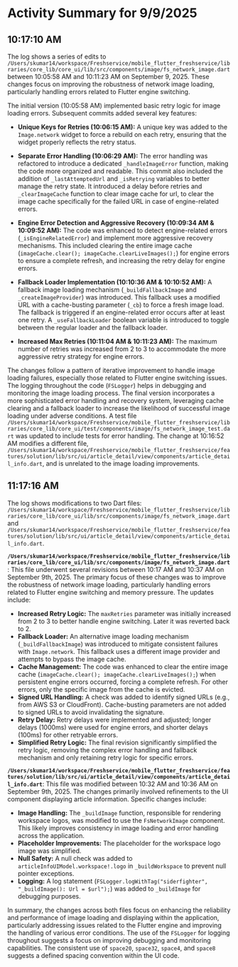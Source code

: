 # Activity Summary for 9/9/2025

## 10:17:10 AM
The log shows a series of edits to `/Users/skumar14/workspace/Freshservice/mobile_flutter_freshservice/libraries/core_lib/core_ui/lib/src/components/image/fs_network_image.dart` between 10:05:58 AM and 10:11:23 AM on September 9, 2025.  These changes focus on improving the robustness of network image loading, particularly handling errors related to Flutter engine switching.

The initial version (10:05:58 AM) implemented basic retry logic for image loading errors.  Subsequent commits added several key features:

* **Unique Keys for Retries (10:06:15 AM):**  A unique key was added to the `Image.network` widget to force a rebuild on each retry, ensuring that the widget properly reflects the retry status.

* **Separate Error Handling (10:06:29 AM):** The error handling was refactored to introduce a dedicated `_handleImageError` function, making the code more organized and readable.  This commit also included the addition of `_lastAttemptedUrl` and `_isRetrying` variables to better manage the retry state.  It introduced a delay before retries and  `_clearImageCache` function to clear image cache for url, to clear the image cache specifically for the failed URL in case of engine-related errors.


* **Engine Error Detection and Aggressive Recovery (10:09:34 AM & 10:09:52 AM):**  The code was enhanced to detect engine-related errors (`_isEngineRelatedError`) and implement more aggressive recovery mechanisms. This included clearing the entire image cache (`imageCache.clear(); imageCache.clearLiveImages();`) for engine errors to ensure a complete refresh, and increasing the retry delay for engine errors.

* **Fallback Loader Implementation (10:10:36 AM & 10:10:52 AM):** A fallback image loading mechanism (`_buildFallbackImage` and `_createImageProvider`) was introduced.  This fallback uses a modified URL with a cache-busting parameter (`_cb`) to force a fresh image load.  The fallback is triggered if an engine-related error occurs after at least one retry.  A `_useFallbackLoader` boolean variable is introduced to toggle between the regular loader and the fallback loader.

* **Increased Max Retries (10:11:04 AM & 10:11:23 AM):** The maximum number of retries was increased from 2 to 3 to accommodate the more aggressive retry strategy for engine errors.


The changes follow a pattern of iterative improvement to handle image loading failures, especially those related to Flutter engine switching issues. The logging throughout the code (`FSLogger`) helps in debugging and monitoring the image loading process.  The final version incorporates a more sophisticated error handling and recovery system, leveraging cache clearing and a fallback loader to increase the likelihood of successful image loading under adverse conditions.  A test file `/Users/skumar14/workspace/Freshservice/mobile_flutter_freshservice/libraries/core_lib/core_ui/test/components/image/fs_network_image_test.dart` was updated to  include tests for error handling.  The change at 10:16:52 AM modifies a different file, `/Users/skumar14/workspace/Freshservice/mobile_flutter_freshservice/features/solution/lib/src/ui/article_detail/view/components/article_detail_info.dart`, and is unrelated to the image loading improvements.


## 11:17:16 AM
The log shows modifications to two Dart files: `/Users/skumar14/workspace/Freshservice/mobile_flutter_freshservice/libraries/core_lib/core_ui/lib/src/components/image/fs_network_image.dart` and `/Users/skumar14/workspace/Freshservice/mobile_flutter_freshservice/features/solution/lib/src/ui/article_detail/view/components/article_detail_info.dart`.

**`/Users/skumar14/workspace/Freshservice/mobile_flutter_freshservice/libraries/core_lib/core_ui/lib/src/components/image/fs_network_image.dart`**: This file underwent several revisions between 10:17 AM and 10:37 AM on September 9th, 2025.  The primary focus of these changes was to improve the robustness of network image loading, particularly handling errors related to Flutter engine switching and memory pressure.  The updates include:

* **Increased Retry Logic:** The `maxRetries` parameter was initially increased from 2 to 3 to better handle engine switching. Later it was reverted back to 2.
* **Fallback Loader:** An alternative image loading mechanism (`_buildFallbackImage`) was introduced to mitigate consistent failures with `Image.network`. This fallback uses a different image provider and attempts to bypass the image cache.
* **Cache Management:**  The code was enhanced to clear the entire image cache (`imageCache.clear(); imageCache.clearLiveImages();`) when persistent engine errors occurred, forcing a complete refresh. For other errors, only the specific image from the cache is evicted.
* **Signed URL Handling:** A check was added to identify signed URLs (e.g., from AWS S3 or CloudFront). Cache-busting parameters are not added to signed URLs to avoid invalidating the signature.
* **Retry Delay:**  Retry delays were implemented and adjusted; longer delays (1000ms) were used for engine errors, and shorter delays (100ms) for other retryable errors.
* **Simplified Retry Logic:** The final revision significantly simplified the retry logic, removing the complex error handling and fallback mechanism and only retaining retry logic for specific errors.


**`/Users/skumar14/workspace/Freshservice/mobile_flutter_freshservice/features/solution/lib/src/ui/article_detail/view/components/article_detail_info.dart`**: This file was modified between 10:32 AM and 10:36 AM on September 9th, 2025. The changes primarily involved refinements to the UI component displaying article information.  Specific changes include:

* **Image Handling:**  The `_buildImage` function, responsible for rendering workspace logos, was modified to use the `FsNetworkImage` component.  This likely improves consistency in image loading and error handling across the application.
* **Placeholder Improvements:** The placeholder for the workspace logo image was simplified.
* **Null Safety:** A null check was added to `articleInfoUIModel.workspace!.logo` in `_buildWorkspace` to prevent null pointer exceptions.
* **Logging:**  A log statement (`FSLogger.logWithTag("siderfighter", "_buildImage(): Url = $url");`) was added to `_buildImage` for debugging purposes.

In summary, the changes across both files focus on enhancing the reliability and performance of image loading and displaying within the application, particularly addressing issues related to the Flutter engine and improving the handling of various error conditions.  The use of the `FSLogger` for logging throughout suggests a focus on improving debugging and monitoring capabilities.  The consistent use of `space20`, `space32`, `space4`, and `space8` suggests a defined spacing convention within the UI code.
